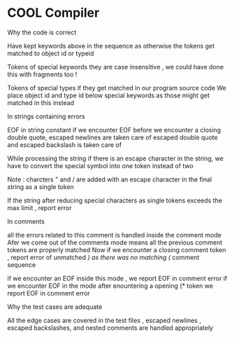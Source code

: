 # COOL Compiler #


Why the code is correct



Have kept keywords above in the sequence as otherwise the tokens get matched to object id or typeid

Tokens of special keywords  they are case insensitive , we could have done this with fragments too !

Tokens of special types if they get matched in our program source code
We place object id and type id below special keywords as those might get matched in this instead

In strings containing errors 

EOF in string constant  if we encounter EOF before we encounter a closing double quote, escaped newlines are taken care of
escaped double quote and escaped backslash is taken care of

While processing the string
if there is an escape character in the string, we have to convert the special symbol into one token instead of two

Note : charcters " and / are added with an escape character in the final string as a single token

If the string after reducing special characters as single tokens exceeds the max limit , report error

In comments

all the errors related to this comment is handled inside the comment mode
Afer we come out of the comments mode means all the previous comment tokens are properly matched
Now if we encounter a closing comment token , report error of unmatched *) as there was no matching (* comment sequence

if we encounter an EOF inside this mode , we report EOF in comment error
if we encounter EOF in the mode after enountering a opening (* token we report EOF in comment error

Why the test cases are adequate 

All the edge cases are covered in the test files , escaped newlines , escaped backslashes, and nested comments are handled appropriately
